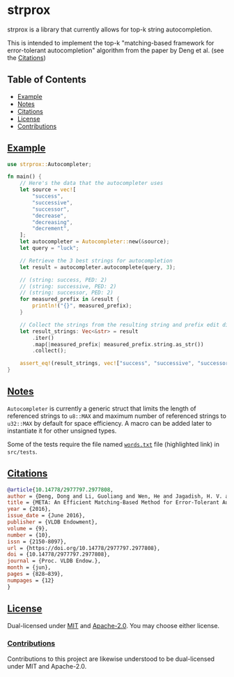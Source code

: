 # strprox

strprox is a library that currently allows for top-k string autocompletion.

This is intended to implement the top-k "matching-based framework for error-tolerant autocompletion" algorithm from the paper by Deng et al. (see the [Citations](#citations))

## Table of Contents
- [Example](#example)
- [Notes](#notes)
- [Citations](#citations)
- [License](#license)
- [Contributions](#contrib)

## [Example](#example)

```rust
use strprox::Autocompleter;

fn main() {
    // Here's the data that the autocompleter uses
    let source = vec![
        "success",
        "successive",
        "successor",
        "decrease",
        "decreasing",
        "decrement",
    ];
    let autocompleter = Autocompleter::new(&source);
    let query = "luck";

    // Retrieve the 3 best strings for autocompletion
    let result = autocompleter.autocomplete(query, 3);

    // (string: success, PED: 2)
    // (string: successive, PED: 2)
    // (string: successor, PED: 2)
    for measured_prefix in &result {
        println!("{}", measured_prefix);
    }

    // Collect the strings from the resulting string and prefix edit distance combination
    let result_strings: Vec<&str> = result
        .iter()
        .map(|measured_prefix| measured_prefix.string.as_str())
        .collect();

    assert_eq!(result_strings, vec!["success", "successive", "successor"]);
}
```

## [Notes](#notes)

`Autocompleter` is currently a generic struct that limits the length of referenced strings to `u8::MAX` and maximum number of referenced strings to `u32::MAX` by default for space efficiency. A macro can be added later to instantiate it for other unsigned types.

Some of the tests require the file named [`words.txt`](https://github.com/dwyl/english-words/blob/master/words.txt) file (highlighted link) in `src/tests`.

## [Citations](#citations)
```bibtex
@article{10.14778/2977797.2977808,
author = {Deng, Dong and Li, Guoliang and Wen, He and Jagadish, H. V. and Feng, Jianhua},
title = {META: An Efficient Matching-Based Method for Error-Tolerant Autocompletion},
year = {2016},
issue_date = {June 2016},
publisher = {VLDB Endowment},
volume = {9},
number = {10},
issn = {2150-8097},
url = {https://doi.org/10.14778/2977797.2977808},
doi = {10.14778/2977797.2977808},
journal = {Proc. VLDB Endow.},
month = {jun},
pages = {828–839},
numpages = {12}
}
```

## [License](#license)
Dual-licensed under [MIT](LICENSE-MIT) and [Apache-2.0](LICENSE-APACHE). You may choose either license.

### [Contributions](#contrib)
Contributions to this project are likewise understood to be dual-licensed under MIT and Apache-2.0.